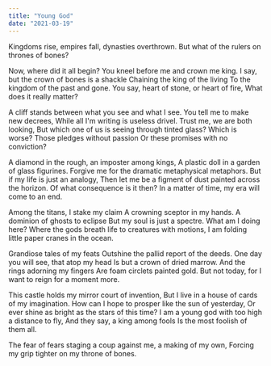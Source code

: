 ```yaml
---
title: "Young God"
date: "2021-03-19"
---
```


Kingdoms rise, empires fall, dynasties overthrown.
But what of the rulers on thrones of bones?<!-- end -->

Now, where did it all begin?
You kneel before me and crown me king.
I say, but the crown of bones is a shackle
Chaining the king of the living 
To the kingdom of the past and gone.
You say, heart of stone, or heart of fire,
What does it really matter?

A cliff stands between what you see and what I see.
You tell me to make new decrees,
While all I'm writing is useless drivel. 
Trust me, we are both looking, 
But which one of us is seeing through tinted glass?
Which is worse? Those pledges without passion
Or these promises with no conviction?

A diamond in the rough, an imposter among kings,
A plastic doll in a garden of glass figurines.
Forgive me for the dramatic metaphysical metaphors.
But if my life is just an analogy,
Then let me be a figment of dust painted across the horizon.
Of what consequence is it then? 
In a matter of time, my era will come to an end.

Among the titans, I stake my claim
A crowning sceptor in my hands.
A dominion of ghosts to eclipse
But my soul is just a spectre.
What am I doing here?
Where the gods breath life to creatures with motions,
I am folding little paper cranes in the ocean. 

Grandiose tales of my feats
Outshine the pallid report of the deeds.
One day you will see, that atop my head
Is but a crown of dried marrow.
And the rings adorning my fingers
Are foam circlets painted gold.
But not today, for I want to reign for a moment more.

This castle holds my mirror court of invention,
But I live in a house of cards of my imagination.
How can I hope to prosper like the sun of yesterday,
Or ever shine as bright as the stars of this time?
I am a young god with too high a distance to fly,
And they say, a king among fools
Is the most foolish of them all.

The fear of fears staging a coup against me, a making of my own,
Forcing my grip tighter on my throne of bones.